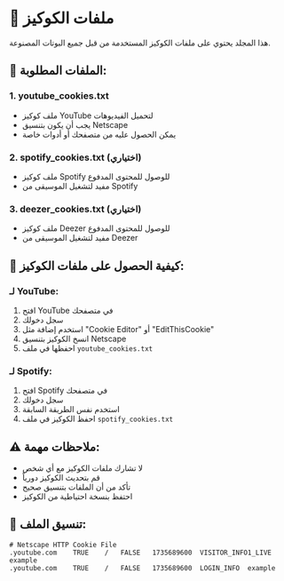 # 🍪 ملفات الكوكيز

هذا المجلد يحتوي على ملفات الكوكيز المستخدمة من قبل جميع البوتات المصنوعة.

## 📁 الملفات المطلوبة:

### 1. **youtube_cookies.txt**
- ملف كوكيز YouTube لتحميل الفيديوهات
- يجب أن يكون بتنسيق Netscape
- يمكن الحصول عليه من متصفحك أو أدوات خاصة

### 2. **spotify_cookies.txt** (اختياري)
- ملف كوكيز Spotify للوصول للمحتوى المدفوع
- مفيد لتشغيل الموسيقى من Spotify

### 3. **deezer_cookies.txt** (اختياري)
- ملف كوكيز Deezer للوصول للمحتوى المدفوع
- مفيد لتشغيل الموسيقى من Deezer

## 🔧 كيفية الحصول على ملفات الكوكيز:

### لـ YouTube:
1. افتح YouTube في متصفحك
2. سجل دخولك
3. استخدم إضافة مثل "Cookie Editor" أو "EditThisCookie"
4. انسخ الكوكيز بتنسيق Netscape
5. احفظها في ملف `youtube_cookies.txt`

### لـ Spotify:
1. افتح Spotify في متصفحك
2. سجل دخولك
3. استخدم نفس الطريقة السابقة
4. احفظ الكوكيز في ملف `spotify_cookies.txt`

## ⚠️ ملاحظات مهمة:
- لا تشارك ملفات الكوكيز مع أي شخص
- قم بتحديث الكوكيز دورياً
- تأكد من أن الملفات بتنسيق صحيح
- احتفظ بنسخة احتياطية من الكوكيز

## 📝 تنسيق الملف:
```
# Netscape HTTP Cookie File
.youtube.com	TRUE	/	FALSE	1735689600	VISITOR_INFO1_LIVE	example
.youtube.com	TRUE	/	FALSE	1735689600	LOGIN_INFO	example
```